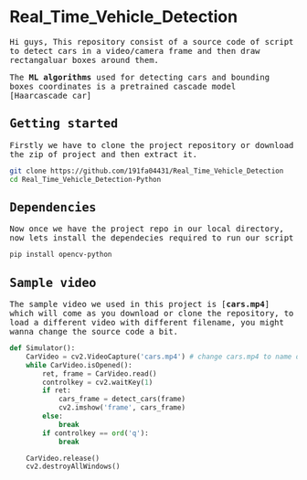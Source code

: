 # Real_Time_Vehicle_Detection

<samp>
    
Hi guys, This repository consist of a source code of script to detect cars in a video/camera frame and then draw rectangaluar boxes around them.

The **ML algorithms** used for detecting cars and bounding boxes coordinates is a pretrained cascade model [Haarcascade car]

## Getting started

Firstly we have to clone the project repository or download the zip of project and then extract it.

```bash
git clone https://github.com/191fa04431/Real_Time_Vehicle_Detection
cd Real_Time_Vehicle_Detection-Python
```

## Dependencies

Now once we have the project repo in our local directory, now lets install the dependecies required to run our script

```bash
pip install opencv-python
```

## Sample video

The sample video we used in this project is [**cars.mp4**] which will come as you download or clone the repository, to load a different video with different filename, you might wanna change the source code a bit.

```python
def Simulator():
    CarVideo = cv2.VideoCapture('cars.mp4') # change cars.mp4 to name of your vidoe
    while CarVideo.isOpened():
        ret, frame = CarVideo.read()
        controlkey = cv2.waitKey(1)
        if ret:        
            cars_frame = detect_cars(frame)
            cv2.imshow('frame', cars_frame)
        else:
            break
        if controlkey == ord('q'):
            break

    CarVideo.release()
    cv2.destroyAllWindows()

```




